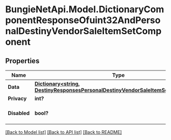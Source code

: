 # BungieNetApi.Model.DictionaryComponentResponseOfuint32AndPersonalDestinyVendorSaleItemSetComponent
## Properties

Name | Type | Description | Notes
------------ | ------------- | ------------- | -------------
**Data** | [**Dictionary<string, DestinyResponsesPersonalDestinyVendorSaleItemSetComponent>**](DestinyResponsesPersonalDestinyVendorSaleItemSetComponent.md) |  | [optional] 
**Privacy** | **int?** |  | [optional] 
**Disabled** | **bool?** | If true, this component is disabled. | [optional] 

[[Back to Model list]](../README.md#documentation-for-models) [[Back to API list]](../README.md#documentation-for-api-endpoints) [[Back to README]](../README.md)

